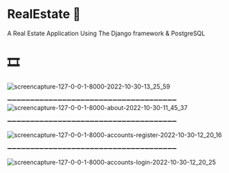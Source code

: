 # RealEstate 🌆
A Real Estate Application Using The Django framework &amp; PostgreSQL
# 🎞


![screencapture-127-0-0-1-8000-2022-10-30-13_25_59](https://user-images.githubusercontent.com/88139550/198868311-a812818a-bceb-4397-ace8-0c366f2502ea.png)

➖➖➖➖➖➖➖➖➖➖➖➖➖➖➖➖➖➖➖➖➖➖➖➖➖➖➖➖➖➖➖➖➖➖➖➖➖
![screencapture-127-0-0-1-8000-about-2022-10-30-11_45_37](https://user-images.githubusercontent.com/88139550/198866006-a12db0e9-00af-44f7-84eb-07c1a6bd440c.png)

➖➖➖➖➖➖➖➖➖➖➖➖➖➖➖➖➖➖➖➖➖➖➖➖➖➖➖➖➖➖➖➖➖➖➖➖➖

![screencapture-127-0-0-1-8000-accounts-register-2022-10-30-12_20_16](https://user-images.githubusercontent.com/88139550/198866236-f790a291-1efd-4ee2-a1ab-b9ce2050ae1c.png)

➖➖➖➖➖➖➖➖➖➖➖➖➖➖➖➖➖➖➖➖➖➖➖➖➖➖➖➖➖➖➖➖➖➖➖➖➖

![screencapture-127-0-0-1-8000-accounts-login-2022-10-30-12_20_25](https://user-images.githubusercontent.com/88139550/198866252-f1c3c5f5-668e-42bd-9bd1-7b59f0f9c50d.png)
